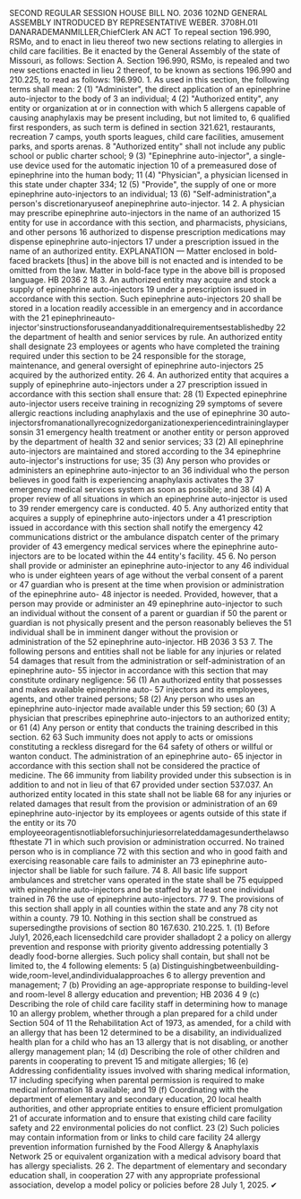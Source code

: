 SECOND REGULAR SESSION
HOUSE BILL NO. 2036
102ND GENERAL ASSEMBLY
INTRODUCED BY REPRESENTATIVE WEBER.
3708H.01I DANARADEMANMILLER,ChiefClerk
AN ACT
To repeal section 196.990, RSMo, and to enact in lieu thereof two new sections relating to
allergies in child care facilities.
Be it enacted by the General Assembly of the state of Missouri, as follows:
Section A. Section 196.990, RSMo, is repealed and two new sections enacted in lieu
2 thereof, to be known as sections 196.990 and 210.225, to read as follows:
196.990. 1. As used in this section, the following terms shall mean:
2 (1) "Administer", the direct application of an epinephrine auto-injector to the body of
3 an individual;
4 (2) "Authorized entity", any entity or organization at or in connection with which
5 allergens capable of causing anaphylaxis may be present including, but not limited to,
6 qualified first responders, as such term is defined in section 321.621, restaurants, recreation
7 camps, youth sports leagues, child care facilities, amusement parks, and sports arenas.
8 "Authorized entity" shall not include any public school or public charter school;
9 (3) "Epinephrine auto-injector", a single-use device used for the automatic injection
10 of a premeasured dose of epinephrine into the human body;
11 (4) "Physician", a physician licensed in this state under chapter 334;
12 (5) "Provide", the supply of one or more epinephrine auto-injectors to an individual;
13 (6) "Self-administration",a person's discretionaryuseof anepinephrine auto-injector.
14 2. A physician may prescribe epinephrine auto-injectors in the name of an authorized
15 entity for use in accordance with this section, and pharmacists, physicians, and other persons
16 authorized to dispense prescription medications may dispense epinephrine auto-injectors
17 under a prescription issued in the name of an authorized entity.
EXPLANATION — Matter enclosed in bold-faced brackets [thus] in the above bill is not enacted and is
intended to be omitted from the law. Matter in bold-face type in the above bill is proposed language.
HB 2036 2
18 3. An authorized entity may acquire and stock a supply of epinephrine auto-injectors
19 under a prescription issued in accordance with this section. Such epinephrine auto-injectors
20 shall be stored in a location readily accessible in an emergency and in accordance with the
21 epinephrineauto-injector'sinstructionsforuseandanyadditionalrequirementsestablishedby
22 the department of health and senior services by rule. An authorized entity shall designate
23 employees or agents who have completed the training required under this section to be
24 responsible for the storage, maintenance, and general oversight of epinephrine auto-injectors
25 acquired by the authorized entity.
26 4. An authorized entity that acquires a supply of epinephrine auto-injectors under a
27 prescription issued in accordance with this section shall ensure that:
28 (1) Expected epinephrine auto-injector users receive training in recognizing
29 symptoms of severe allergic reactions including anaphylaxis and the use of epinephrine
30 auto-injectorsfromanationallyrecognizedorganizationexperiencedintraininglaypersonsin
31 emergency health treatment or another entity or person approved by the department of health
32 and senior services;
33 (2) All epinephrine auto-injectors are maintained and stored according to the
34 epinephrine auto-injector's instructions for use;
35 (3) Any person who provides or administers an epinephrine auto-injector to an
36 individual who the person believes in good faith is experiencing anaphylaxis activates the
37 emergency medical services system as soon as possible; and
38 (4) A proper review of all situations in which an epinephrine auto-injector is used to
39 render emergency care is conducted.
40 5. Any authorized entity that acquires a supply of epinephrine auto-injectors under a
41 prescription issued in accordance with this section shall notify the emergency
42 communications district or the ambulance dispatch center of the primary provider of
43 emergency medical services where the epinephrine auto-injectors are to be located within the
44 entity's facility.
45 6. No person shall provide or administer an epinephrine auto-injector to any
46 individual who is under eighteen years of age without the verbal consent of a parent or
47 guardian who is present at the time when provision or administration of the epinephrine auto-
48 injector is needed. Provided, however, that a person may provide or administer an
49 epinephrine auto-injector to such an individual without the consent of a parent or guardian if
50 the parent or guardian is not physically present and the person reasonably believes the
51 individual shall be in imminent danger without the provision or administration of the
52 epinephrine auto-injector.
HB 2036 3
53 7. The following persons and entities shall not be liable for any injuries or related
54 damages that result from the administration or self-administration of an epinephrine auto-
55 injector in accordance with this section that may constitute ordinary negligence:
56 (1) An authorized entity that possesses and makes available epinephrine auto-
57 injectors and its employees, agents, and other trained persons;
58 (2) Any person who uses an epinephrine auto-injector made available under this
59 section;
60 (3) A physician that prescribes epinephrine auto-injectors to an authorized entity; or
61 (4) Any person or entity that conducts the training described in this section.
62
63 Such immunity does not apply to acts or omissions constituting a reckless disregard for the
64 safety of others or willful or wanton conduct. The administration of an epinephrine auto-
65 injector in accordance with this section shall not be considered the practice of medicine. The
66 immunity from liability provided under this subsection is in addition to and not in lieu of that
67 provided under section 537.037. An authorized entity located in this state shall not be liable
68 for any injuries or related damages that result from the provision or administration of an
69 epinephrine auto-injector by its employees or agents outside of this state if the entity or its
70 employeeoragentisnotliableforsuchinjuriesorrelateddamagesunderthelawsofthestate
71 in which such provision or administration occurred. No trained person who is in compliance
72 with this section and who in good faith and exercising reasonable care fails to administer an
73 epinephrine auto-injector shall be liable for such failure.
74 8. All basic life support ambulances and stretcher vans operated in the state shall be
75 equipped with epinephrine auto-injectors and be staffed by at least one individual trained in
76 the use of epinephrine auto-injectors.
77 9. The provisions of this section shall apply in all counties within the state and any
78 city not within a county.
79 10. Nothing in this section shall be construed as supersedingthe provisions of section
80 167.630.
210.225. 1. (1) Before July1, 2026,each licensedchild care provider shalladopt
2 a policy on allergy prevention and response with priority givento addressing potentially
3 deadly food-borne allergies. Such policy shall contain, but shall not be limited to, the
4 following elements:
5 (a) Distinguishingbetweenbuilding-wide,room-level,andindividualapproaches
6 to allergy prevention and management;
7 (b) Providing an age-appropriate response to building-level and room-level
8 allergy education and prevention;
HB 2036 4
9 (c) Describing the role of child care facility staff in determining how to manage
10 an allergy problem, whether through a plan prepared for a child under Section 504 of
11 the Rehabilitation Act of 1973, as amended, for a child with an allergy that has been
12 determined to be a disability, an individualized health plan for a child who has an
13 allergy that is not disabling, or another allergy management plan;
14 (d) Describing the role of other children and parents in cooperating to prevent
15 and mitigate allergies;
16 (e) Addressing confidentiality issues involved with sharing medical information,
17 including specifying when parental permission is required to make medical information
18 available; and
19 (f) Coordinating with the department of elementary and secondary education,
20 local health authorities, and other appropriate entities to ensure efficient promulgation
21 of accurate information and to ensure that existing child care facility safety and
22 environmental policies do not conflict.
23 (2) Such policies may contain information from or links to child care facility
24 allergy prevention information furnished by the Food Allergy & Anaphylaxis Network
25 or equivalent organization with a medical advisory board that has allergy specialists.
26 2. The department of elementary and secondary education shall, in cooperation
27 with any appropriate professional association, develop a model policy or policies before
28 July 1, 2025.
✔